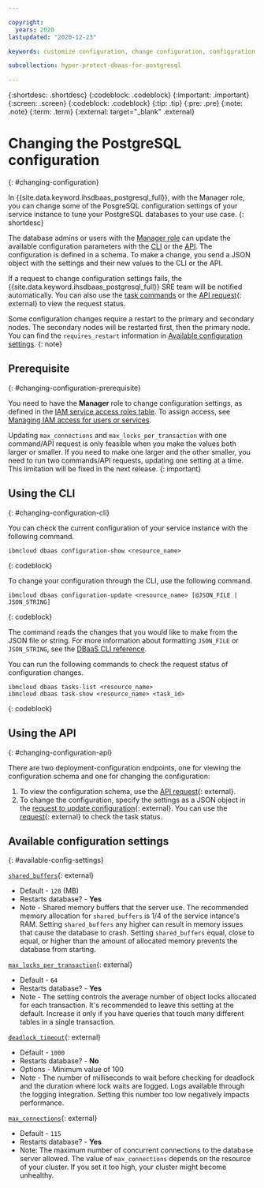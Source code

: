 ```yaml
---

copyright:
  years: 2020
lastupdated: "2020-12-23"

keywords: customize configuration, change configuration, configuration parameters

subcollection: hyper-protect-dbaas-for-postgresql

---
```


{:shortdesc: .shortdesc}
{:codeblock: .codeblock}
{:important: .important}
{:screen: .screen}
{:codeblock: .codeblock}
{:tip: .tip}
{:pre: .pre}
{:note: .note}
{:term: .term}
{:external: target="_blank" .external}

# Changing the PostgreSQL configuration
{: #changing-configuration}

In {{site.data.keyword.ihsdbaas_postgresql_full}}, with the Manager role, you can change some of the PosgreSQL configuration settings of your service instance to tune your PostgreSQL databases to your use case.
{: shortdesc}

The database admins or users with the [Manager role](#changing-configuration-prerequisite) can update the available configuration parameters with the [CLI](#changing-configuration-cli) or the [API](#changing-configuration-api). The configuration is defined in a schema. To make a change, you send a JSON object with the settings and their new values to the CLI or the API.

If a request to change configuration settings fails, the {{site.data.keyword.ihsdbaas_postgresql_full}} SRE team will be notified automatically. You can also use the [task commands](/docs/hyper-protect-dbaas-for-postgresql?topic=hyper-protect-dbaas-for-postgresql-dbaas_cli_plugin#task-cmds) or the [API request](/apidocs/hyperp-dbaas/hyperp-dbaas-v3#list-tasks){: external} to view the request status.

Some configuration changes require a restart to the primary and secondary nodes. The secondary nodes will be restarted first, then the primary node. You can find the `requires_restart` information in [Available configuration settings](/docs/hyper-protect-dbaas-for-postgresql?topic=hyper-protect-dbaas-for-postgresql-changing-configuration#available-config-settings).
{: note}

## Prerequisite
{: #changing-configuration-prerequisite}

You need to have the **Manager** role to change configuration settings, as defined in the [IAM service access roles table](/docs/hyper-protect-dbaas-for-postgresql?topic=hyper-protect-dbaas-for-postgresql-iam#service-access-roles). To assign access, see [Managing IAM access for users or services](/docs/hyper-protect-dbaas-for-postgresql?topic=hyper-protect-dbaas-for-postgresql-iam#manage-access).

Updating `max_connections` and `max_locks_per_transaction` with one command/API request is only feasible when you make the values both larger or smaller. If you need to make one larger and the other smaller, you need to run two commands/API requests, updating one setting at a time. This limitation will be fixed in the next release.
{: important}

## Using the CLI
{: #changing-configuration-cli}

You can check the current configuration of your service instance with the following command.
```
ibmcloud dbaas configuration-show <resource_name>
```
{: codeblock}

To change your configuration through the CLI, use the following command.
```
ibmcloud dbaas configuration-update <resource_name> [@JSON_FILE | JSON_STRING]
```
{: codeblock}

The command reads the changes that you would like to make from the JSON file or string. For more information about formatting `JSON_FILE` or `JSON_STRING`, see the [DBaaS CLI reference](/docs/hyper-protect-dbaas-for-postgresql?topic=hyper-protect-dbaas-for-postgresql-dbaas_cli_plugin#db-config-update).

You can run the following commands to check the request status of configuration changes.
```
ibmcloud dbaas tasks-list <resource_name>
ibmcloud dbaas task-show <resource_name> <task_id>
```
{: codeblock}

## Using the API
{: #changing-configuration-api}

There are two deployment-configuration endpoints, one for viewing the configuration schema and one for changing the configuration:

1. To view the configuration schema, use the [API request](/apidocs/hyperp-dbaas/hyperp-dbaas-v3#get-configuration){: external}.
2. To change the configuration, specify the settings as a JSON object in the [request to update configuration](/apidocs/hyperp-dbaas/hyperp-dbaas-v3#update-configuration){: external}. You can use the [request](/apidocs/hyperp-dbaas/hyperp-dbaas-v3#list-tasks){: external} to check the task status.

## Available configuration settings
{: #available-config-settings}
<!--
### Memory Settings
{: #available-config-settings-memory}
-->

[`shared_buffers`](https://www.postgresql.org/docs/10/runtime-config-resource.html#GUC-SHARED-BUFFERS){: external}
  - Default - `128` (MB)
  - Restarts database? - **Yes**
  - Note - Shared memory buffers that the server use. The recommended memory allocation for `shared_buffers` is 1/4 of the service intance's RAM. Setting `shared_buffers` any higher can result in memory issues that cause the database to crash. Setting `shared_buffers` equal, close to equal, or higher than the amount of allocated memory prevents the database from starting. <!--The maximum amount of total space for `shared_buffers` is 8 GB or 1048576 buffers based on recommendations from the PostgreSQL community. Your service instance can make use of additional RAM for caching and performance, even without allocating it to `shared_buffers`. You do not have to configure the database to use all of the allocated RAM in order for your deployment to use it.-->

<!--
### General Settings
{: #available-config-settings-general}

[`synchronous_commit`](https://www.postgresql.org/docs/current/wal-async-commit.html)
  - Default - `local`
  - Restarts database? - No
  - Options - `local` or `off`
  - Notes - Setting `synchronous_commit` to `off` increases transaction commit rate at the expense of a loss of committed transactions in the event of an unclean shutdown.
-->
[`max_locks_per_transaction`](https://www.postgresql.org/docs/10/runtime-config-locks.html){: external}
  - Default - `64`
  - Restarts database? - **Yes**
  - Note - The setting controls the average number of object locks allocated for each transaction. It's recommended to leave this setting at the default. Increase it only if you have queries that touch many different tables in a single transaction.

<!--
### WAL Settings
{: #available-config-settings-wal}
-->
[`deadlock_timeout`](https://www.postgresql.org/docs/10/runtime-config-locks.html){: external}
  - Default - `1000`
  - Restarts database? - **No**
  - Options - Minimum value of 100
  - Note - The number of milliseconds to wait before checking for deadlock and the duration where lock waits are logged. Logs available through the logging integration. Setting this number too low negatively impacts performance.

[`max_connections`](https://www.postgresql.org/docs/10/runtime-config-connection.html#GUC-MAX-CONNECTIONS){: external}
  - Default - `115`
  - Restarts database? - **Yes**
  - Note: The maximum number of concurrent connections to the database server allowed. The value of `max_connections` depends on the resource of your cluster. If you set it too high, your cluster might become unhealthy.
